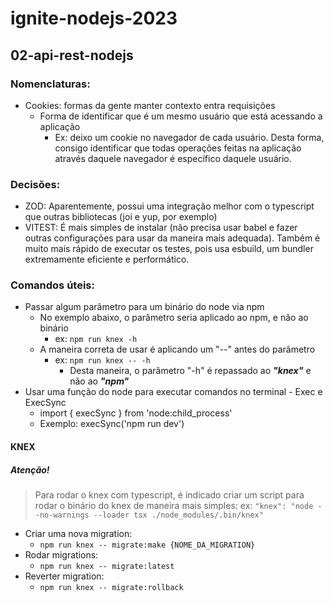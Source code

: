 # ignite-nodejs-2023

## 02-api-rest-nodejs

### Nomenclaturas:
- Cookies: formas da gente manter contexto entra requisições
  - Forma de identificar que é um mesmo usuário que está acessando a aplicação
    - Ex: deixo um cookie no navegador de cada usuário. Desta forma, consigo identificar que todas operações feitas na aplicação através daquele navegador é específico daquele usuário.
### Decisões:
- ZOD: Aparentemente, possui uma integração melhor com o typescript que outras bibliotecas (joi e yup, por exemplo)
- VITEST: É mais simples de instalar (não precisa usar babel e fazer outras configurações para usar da maneira mais adequada). Também é muito mais rápido de executar os testes, pois usa esbuild, um bundler extremamente eficiente e performático.

### Comandos úteis:
* Passar algum parâmetro para um binário do node via npm
  * No exemplo abaixo, o parâmetro seria aplicado ao npm, e não ao binário
    * ex: `npm run knex -h`
  * A maneira correta de usar é aplicando um "--" antes do parâmetro
    * ex: `npm run knex -- -h`
      * Desta maneira, o parâmetro "-h" é repassado ao _**"knex"**_ e não ao _**"npm"**_ 
* Usar uma função do node para executar comandos no terminal - Exec e ExecSync
  * import { execSync } from 'node:child_process'
  * Exemplo: execSync('npm run dev') 
       
 

#### KNEX

##### Atenção!
>Para rodar o knex com typescript, é indicado criar um script para rodar o binário do knex de maneira mais simples:
ex: `"knex": "node --no-warnings --loader tsx ./node_modules/.bin/knex"`

* Criar uma nova migration:
  * `npm run knex -- migrate:make {NOME_DA_MIGRATION}`
* Rodar migrations: 
  * `npm run knex -- migrate:latest`
* Reverter migration:
  * `npm run knex -- migrate:rollback`